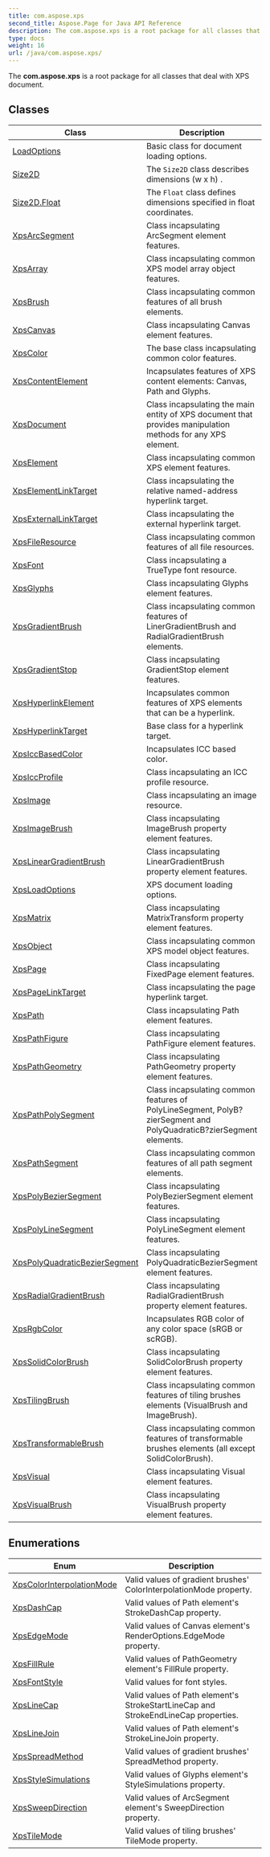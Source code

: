 ```yaml
---
title: com.aspose.xps
second_title: Aspose.Page for Java API Reference
description: The com.aspose.xps is a root package for all classes that deal with XPS document.
type: docs
weight: 16
url: /java/com.aspose.xps/
---
```


The **com.aspose.xps** is a root package for all classes that deal with XPS document.


## Classes

| Class | Description |
| --- | --- |
| [LoadOptions](../com.aspose.xps/loadoptions) | Basic class for document loading options. |
| [Size2D](../com.aspose.xps/size2d) | The `Size2D` class describes dimensions  (w x h) . |
| [Size2D.Float](../com.aspose.xps/size2d.float) | The `Float` class defines dimensions specified in float coordinates. |
| [XpsArcSegment](../com.aspose.xps/xpsarcsegment) | Class incapsulating ArcSegment element features. |
| [XpsArray<T>](../com.aspose.xps/xpsarray) | Class incapsulating common XPS model array object features. |
| [XpsBrush](../com.aspose.xps/xpsbrush) | Class incapsulating common features of all brush elements. |
| [XpsCanvas](../com.aspose.xps/xpscanvas) | Class incapsulating Canvas element features. |
| [XpsColor](../com.aspose.xps/xpscolor) | The base class incapsulating common color features. |
| [XpsContentElement](../com.aspose.xps/xpscontentelement) | Incapsulates features of XPS content elements: Canvas, Path and Glyphs. |
| [XpsDocument](../com.aspose.xps/xpsdocument) | Class incapsulating the main entity of XPS document that provides manipulation methods for any XPS element. |
| [XpsElement](../com.aspose.xps/xpselement) | Class incapsulating common XPS element features. |
| [XpsElementLinkTarget](../com.aspose.xps/xpselementlinktarget) | Class incapsulating the relative named-address hyperlink target. |
| [XpsExternalLinkTarget](../com.aspose.xps/xpsexternallinktarget) | Class incapsulating the external hyperlink target. |
| [XpsFileResource](../com.aspose.xps/xpsfileresource) | Class incapsulating common features of all file resources. |
| [XpsFont](../com.aspose.xps/xpsfont) | Class incapsulating a TrueType font resource. |
| [XpsGlyphs](../com.aspose.xps/xpsglyphs) | Class incapsulating Glyphs element features. |
| [XpsGradientBrush](../com.aspose.xps/xpsgradientbrush) | Class incapsulating common features of LinerGradientBrush and RadialGradientBrush elements. |
| [XpsGradientStop](../com.aspose.xps/xpsgradientstop) | Class incapsulating GradientStop element features. |
| [XpsHyperlinkElement](../com.aspose.xps/xpshyperlinkelement) | Incapsulates common features of XPS elements that can be a hyperlink. |
| [XpsHyperlinkTarget](../com.aspose.xps/xpshyperlinktarget) | Base class for a hyperlink target. |
| [XpsIccBasedColor](../com.aspose.xps/xpsiccbasedcolor) | Incapsulates ICC based color. |
| [XpsIccProfile](../com.aspose.xps/xpsiccprofile) | Class incapsulating an ICC profile resource. |
| [XpsImage](../com.aspose.xps/xpsimage) | Class incapsulating an image resource. |
| [XpsImageBrush](../com.aspose.xps/xpsimagebrush) | Class incapsulating ImageBrush property element features. |
| [XpsLinearGradientBrush](../com.aspose.xps/xpslineargradientbrush) | Class incapsulating LinearGradientBrush property element features. |
| [XpsLoadOptions](../com.aspose.xps/xpsloadoptions) | XPS document loading options. |
| [XpsMatrix](../com.aspose.xps/xpsmatrix) | Class incapsulating MatrixTransform property element features. |
| [XpsObject](../com.aspose.xps/xpsobject) | Class incapsulating common XPS model object features. |
| [XpsPage](../com.aspose.xps/xpspage) | Class incapsulating FixedPage element features. |
| [XpsPageLinkTarget](../com.aspose.xps/xpspagelinktarget) | Class incapsulating the page hyperlink target. |
| [XpsPath](../com.aspose.xps/xpspath) | Class incapsulating Path element features. |
| [XpsPathFigure](../com.aspose.xps/xpspathfigure) | Class incapsulating PathFigure element features. |
| [XpsPathGeometry](../com.aspose.xps/xpspathgeometry) | Class incapsulating PathGeometry property element features. |
| [XpsPathPolySegment](../com.aspose.xps/xpspathpolysegment) | Class incapsulating common features of PolyLineSegment, PolyB?zierSegment and PolyQuadraticB?zierSegment elements. |
| [XpsPathSegment](../com.aspose.xps/xpspathsegment) | Class incapsulating common features of all path segment elements. |
| [XpsPolyBezierSegment](../com.aspose.xps/xpspolybeziersegment) | Class incapsulating PolyBezierSegment element features. |
| [XpsPolyLineSegment](../com.aspose.xps/xpspolylinesegment) | Class incapsulating PolyLineSegment element features. |
| [XpsPolyQuadraticBezierSegment](../com.aspose.xps/xpspolyquadraticbeziersegment) | Class incapsulating PolyQuadraticBezierSegment element features. |
| [XpsRadialGradientBrush](../com.aspose.xps/xpsradialgradientbrush) | Class incapsulating RadialGradientBrush property element features. |
| [XpsRgbColor](../com.aspose.xps/xpsrgbcolor) | Incapsulates RGB color of any color space (sRGB or scRGB). |
| [XpsSolidColorBrush](../com.aspose.xps/xpssolidcolorbrush) | Class incapsulating SolidColorBrush property element features. |
| [XpsTilingBrush](../com.aspose.xps/xpstilingbrush) | Class incapsulating common features of tiling brushes elements (VisualBrush and ImageBrush). |
| [XpsTransformableBrush](../com.aspose.xps/xpstransformablebrush) | Class incapsulating common features of transformable brushes elements (all except SolidColorBrush). |
| [XpsVisual](../com.aspose.xps/xpsvisual) | Class incapsulating Visual element features. |
| [XpsVisualBrush](../com.aspose.xps/xpsvisualbrush) | Class incapsulating VisualBrush property element features. |

## Enumerations

| Enum | Description |
| --- | --- |
| [XpsColorInterpolationMode](../com.aspose.xps/xpscolorinterpolationmode) | Valid values of gradient brushes' ColorInterpolationMode property. |
| [XpsDashCap](../com.aspose.xps/xpsdashcap) | Valid values of Path element's StrokeDashCap property. |
| [XpsEdgeMode](../com.aspose.xps/xpsedgemode) | Valid values of Canvas element's RenderOptions.EdgeMode property. |
| [XpsFillRule](../com.aspose.xps/xpsfillrule) | Valid values of PathGeometry element's FillRule property. |
| [XpsFontStyle](../com.aspose.xps/xpsfontstyle) | Valid values for font styles. |
| [XpsLineCap](../com.aspose.xps/xpslinecap) | Valid values of Path element's StrokeStartLineCap and StrokeEndLineCap properties. |
| [XpsLineJoin](../com.aspose.xps/xpslinejoin) | Valid values of Path element's StrokeLineJoin property. |
| [XpsSpreadMethod](../com.aspose.xps/xpsspreadmethod) | Valid values of gradient brushes' SpreadMethod property. |
| [XpsStyleSimulations](../com.aspose.xps/xpsstylesimulations) | Valid values of Glyphs element's StyleSimulations property. |
| [XpsSweepDirection](../com.aspose.xps/xpssweepdirection) | Valid values of ArcSegment element's SweepDirection property. |
| [XpsTileMode](../com.aspose.xps/xpstilemode) | Valid values of tiling brushes' TileMode property. |
